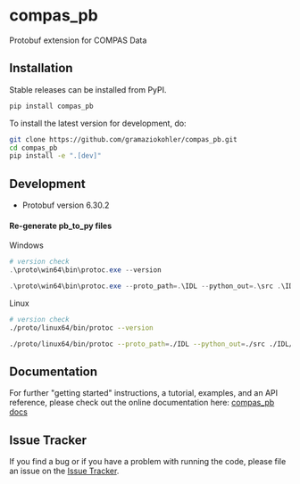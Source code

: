 # compas_pb

Protobuf extension for COMPAS Data



## Installation

Stable releases can be installed from PyPI.

```bash
pip install compas_pb
```

To install the latest version for development, do:

```bash
git clone https://github.com/gramaziokohler/compas_pb.git
cd compas_pb
pip install -e ".[dev]"
```

## Development

- Protobuf version 6.30.2

#### Re-generate pb_to_py files
Windows

```powershell
# version check
.\proto\win64\bin\protoc.exe --version

.\proto\win64\bin\protoc.exe --proto_path=.\IDL --python_out=.\src .\IDL\compas_pb\data\*.proto
```

Linux

```bash
# version check
./proto/linux64/bin/protoc --version

./proto/linux64/bin/protoc --proto_path=./IDL --python_out=./src ./IDL/**/*.proto
```

## Documentation

For further "getting started" instructions, a tutorial, examples, and an API reference,
please check out the online documentation here: [compas_pb docs](https://gramaziokohler.github.io/compas_pb)

## Issue Tracker

If you find a bug or if you have a problem with running the code, please file an issue on the [Issue Tracker](https://github.com/gramaziokohler/compas_pb/issues).
